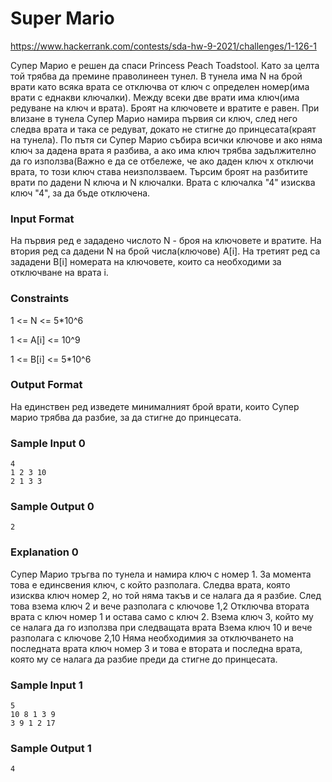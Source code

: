 # Super Mario

https://www.hackerrank.com/contests/sda-hw-9-2021/challenges/1-126-1

Супер Марио е решен да спаси Princess Peach Toadstool. Като за целта той трябва да премине праволинеен тунел. В тунела има N на брой врати като всяка врата се отключва от ключ с определен номер(има врати с еднакви ключалки). Между всеки две врати има ключ(има редуване на ключ и врата). Броят на ключовете и вратите е равен. При влизане в тунела Супер Марио намира първия си ключ, след него следва врата и така се редуват, докато не стигне до принцесата(краят на тунела). По пътя си Супер Марио събира всички ключове и ако няма ключ за дадена врата я разбива, а ако има ключ трябва задължително да го използва(Важно е да се отбележе, че ако даден ключ x отключи врата, то този ключ става неизползваем. Търсим броят на разбитите врати по дадени N ключа и N ключалки. Врата с ключалка "4" изисква ключ "4", за да бъде отключена.

### Input Format

На първия ред е зададено числото N - броя на ключовете и вратите. На втория ред са дадени N на брой числа(ключове) A[i]. На третият ред са зададени B[i] номерата на ключовете, които са необходими за отключване на врата i.

### Constraints

1 <= N <= 5*10^6

1 <= A[i] <= 10^9

1 <= B[i] <= 5*10^6

### Output Format

На единствен ред изведете минималният брой врати, които Супер марио трябва да разбие, за да стигне до принцесата.

### Sample Input 0

```
4
1 2 3 10
2 1 3 3
```

### Sample Output 0

```
2
```

### Explanation 0

Супер Марио тръгва по тунела и намира ключ с номер 1. За момента това е единсвения ключ, с който разполага. Следва врата, която изисква ключ номер 2, но той няма такъв и се налага да я разбие. След това взема ключ 2 и вече разполага с ключове 1,2 Отключва втората врата с ключ номер 1 и остава само с ключ 2. Взема ключ 3, който му се налага да го използва при следващата врата Взема ключ 10 и вече разполага с ключове 2,10 Няма необходимия за отключването на последната врата ключ номер 3 и това е втората и последна врата, която му се налага да разбие преди да стигне до принцесата.

### Sample Input 1

```
5
10 8 1 3 9
3 9 1 2 17
```

### Sample Output 1

```
4
```